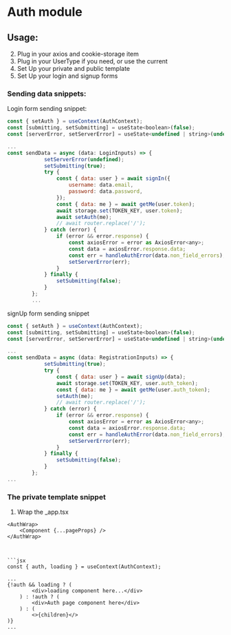 # Auth module

## Usage:

2. Plug in your axios and cookie-storage item
3. Plug in your UserType if you need, or use the current
4. Set Up your private and public template
5. Set Up your login and signup forms

### Sending data snippets:

Login form sending snippet:

```jsx
const { setAuth } = useContext(AuthContext);
const [submitting, setSubmitting] = useState<boolean>(false);
const [serverError, setServerError] = useState<undefined | string>(undefined);

...
const sendData = async (data: LoginInputs) => {
			setServerError(undefined);
			setSubmitting(true);
			try {
				const { data: user } = await signIn({
					username: data.email,
					password: data.password,
				});
				const { data: me } = await getMe(user.token);
				await storage.set(TOKEN_KEY, user.token);
				await setAuth(me);
				// await router.replace('/');
			} catch (error) {
				if (error && error.response) {
					const axiosError = error as AxiosError<any>;
					const data = axiosError.response.data;
					const err = handleAuthError(data.non_field_errors);
					setServerError(err);
				}
			} finally {
				setSubmitting(false);
			}
        };
        ...
```

signUp form sending snippet

```jsx
const { setAuth } = useContext(AuthContext);
const [submitting, setSubmitting] = useState<boolean>(false);
const [serverError, setServerError] = useState<undefined | string>(undefined);

...
const sendData = async (data: RegistrationInputs) => {
			setSubmitting(true);
			try {
				const { data: user } = await signUp(data);
				await storage.set(TOKEN_KEY, user.auth_token);
				const { data: me } = await getMe(user.auth_token);
				setAuth(me);
				// await router.replace('/');
			} catch (error) {
				if (error && error.response) {
					const axiosError = error as AxiosError<any>;
					const data = axiosError.response.data;
					const err = handleAuthError(data.non_field_errors);
					setServerError(err);
				}
			} finally {
				setSubmitting(false);
			}
        };
...
```

### The private template snippet

1. Wrap the \_app.tsx

```tsx
<AuthWrap>
	<Component {...pageProps} />
</AuthWrap>
```

````


```jsx
const { auth, loading } = useContext(AuthContext);

...
{!auth && loading ? (
		<div>loading component here...</div>
	) : !auth ? (
		<div>Auth page component here</div>
	) : (
		<>{children}</>
)}
...
````
